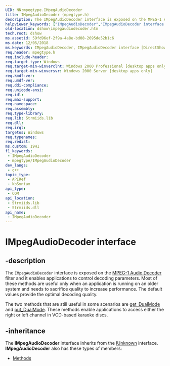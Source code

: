 ```yaml
---
UID: NN:mpegtype.IMpegAudioDecoder
title: IMpegAudioDecoder (mpegtype.h)
description: The IMpegAudioDecoder interface is exposed on the MPEG-1 Audio Decoder filter and it enables applications to control decoding parameters.
helpviewer_keywords: ["IMpegAudioDecoder","IMpegAudioDecoder interface [DirectShow]","IMpegAudioDecoder interface [DirectShow]","described","IMpegAudioDecoderInterface","dshow.impegaudiodecoder","mpegtype/IMpegAudioDecoder"]
old-location: dshow\impegaudiodecoder.htm
tech.root: dshow
ms.assetid: 59fd96ef-2f9a-4a8e-bd08-2695de52b1c6
ms.date: 12/05/2018
ms.keywords: IMpegAudioDecoder, IMpegAudioDecoder interface [DirectShow], IMpegAudioDecoder interface [DirectShow],described, IMpegAudioDecoderInterface, dshow.impegaudiodecoder, mpegtype/IMpegAudioDecoder
req.header: mpegtype.h
req.include-header: 
req.target-type: Windows
req.target-min-winverclnt: Windows 2000 Professional [desktop apps only]
req.target-min-winversvr: Windows 2000 Server [desktop apps only]
req.kmdf-ver: 
req.umdf-ver: 
req.ddi-compliance: 
req.unicode-ansi: 
req.idl: 
req.max-support: 
req.namespace: 
req.assembly: 
req.type-library: 
req.lib: Strmiids.lib
req.dll: 
req.irql: 
targetos: Windows
req.typenames: 
req.redist: 
ms.custom: 19H1
f1_keywords:
 - IMpegAudioDecoder
 - mpegtype/IMpegAudioDecoder
dev_langs:
 - c++
topic_type:
 - APIRef
 - kbSyntax
api_type:
 - COM
api_location:
 - Strmiids.lib
 - Strmiids.dll
api_name:
 - IMpegAudioDecoder
---
```


# IMpegAudioDecoder interface


## -description

The <code>IMpegAudioDecoder</code> interface is exposed on the <a href="/windows/desktop/DirectShow/mpeg-1-audio-decoder-filter">MPEG-1 Audio Decoder</a> filter and it enables applications to control decoding parameters. Most of these methods are useful only when an application is running on an older system and needs to sacrifice quality to increase performance. The default values provide the optimal decoding quality.

The two methods that are still useful in some scenarios are <a href="/windows/desktop/api/mpegtype/nf-mpegtype-impegaudiodecoder-get_dualmode">get_DualMode</a> and <a href="/windows/desktop/api/mpegtype/nf-mpegtype-impegaudiodecoder-put_dualmode">put_DualMode</a>. These methods enable applications to access either the right or left channel in VCD-based karaoke discs.

## -inheritance

The <b>IMpegAudioDecoder</b> interface inherits from the <a href="/windows/desktop/api/unknwn/nn-unknwn-iunknown">IUnknown</a> interface. <b>IMpegAudioDecoder</b> also has these types of members:
<ul>
<li><a href="https://docs.microsoft.com/">Methods</a></li>
</ul>

